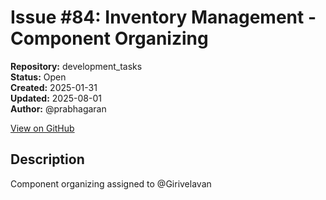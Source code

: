 # Issue #84: Inventory Management - Component Organizing

**Repository:** development_tasks  
**Status:** Open  
**Created:** 2025-01-31  
**Updated:** 2025-08-01  
**Author:** @prabhagaran  

[View on GitHub](https://github.com/Simtestlab/development_tasks/issues/84)

## Description

Component organizing  assigned  to @Girivelavan 